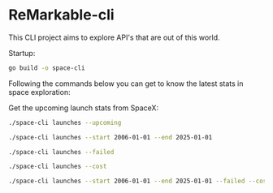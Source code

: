 # ReMarkable-cli

This CLI project aims to explore API's that are out of this world.

Startup:

```sh
go build -o space-cli
```

Following the commands below you can get to know the latest stats in space exploration:

Get the upcoming launch stats from SpaceX:

```sh
./space-cli launches --upcoming

./space-cli launches --start 2006-01-01 --end 2025-01-01

./space-cli launches --failed

./space-cli launches --cost

./space-cli launches --start 2006-01-01 --end 2025-01-01 --failed --cost
```
